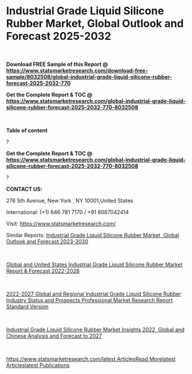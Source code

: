 <h1>Industrial Grade Liquid Silicone Rubber Market, Global Outlook and Forecast 2025-2032</h1><br/><p><strong>Download FREE Sample of this Report @ <a href="https://www.statsmarketresearch.com/download-free-sample/8032508/global-industrial-grade-liquid-silicone-rubber-forecast-2025-2032-770">https://www.statsmarketresearch.com/download-free-sample/8032508/global-industrial-grade-liquid-silicone-rubber-forecast-2025-2032-770</a></strong></p>
 
 
 
 <div><b>Get the Complete Report & TOC @ <a href="https://www.statsmarketresearch.com/global-industrial-grade-liquid-silicone-rubber-forecast-2025-2032-770-8032508">https://www.statsmarketresearch.com/global-industrial-grade-liquid-silicone-rubber-forecast-2025-2032-770-8032508</a></b></div>
 
 
 
 <p><br />
 
 <b>Table of content</b></p>
 
 
 
 <p>? </p>
 
 
 
 <div><b>Get the Complete Report & TOC @ <a href="https://www.statsmarketresearch.com/global-industrial-grade-liquid-silicone-rubber-forecast-2025-2032-770-8032508">https://www.statsmarketresearch.com/global-industrial-grade-liquid-silicone-rubber-forecast-2025-2032-770-8032508</a></b></div>
 
 
 
 <p>? </p>
 
 
 
 <p><b>CONTACT US:</b><br />
 
 276 5th Avenue, New York , NY 10001,United States<br />
 
 International: (+1) 646 781 7170 / +91 8087042414<br />
 
 Visit: <a href="https://www.statsmarketresearch.com/">https://www.statsmarketresearch.com/</a><br />
 
 Similar Reports: <a href="https://www.statsmarketresearch.com/global-industrial-grade-liquid-silicone-rubber-forecast-2025-2032-770-8032508">Industrial Grade Liquid Silicone Rubber Market, Global Outlook and Forecast 2023-2030</a><br />
 
 <br />
 
 <a href="https://www.statsmarketresearch.com/global-industrial-grade-liquid-silicone-rubber-forecast-2025-2032-770-8032508">Global and United States Industrial Grade Liquid Silicone Rubber Market Report & Forecast 2022-2028</a><br />
 
 <br />
 
 <a href="https://www.statsmarketresearch.com/global-industrial-grade-liquid-silicone-rubber-forecast-2025-2032-770-8032508">2022-2027 Global and Regional Industrial Grade Liquid Silicone Rubber Industry Status and Prospects Professional Market Research Report Standard Version</a><br />
 
 <br />
 
 <a href="https://www.statsmarketresearch.com/global-industrial-grade-liquid-silicone-rubber-forecast-2025-2032-770-8032508">Industrial Grade Liquid Silicone Rubber Market Insights 2022, Global and Chinese Analysis and Forecast to 2027</a><br />
 
 <br />
 
 <a href="https://gyeongbokgung.com">https://www.statsmarketresearch.com/</a><a href="https://hallyeomaritime.com">latest Articles</a><a href="https://jingwansa.com">Read More</a><a href="https://nguoiviet.jp/">latest Articles</a><a href="https://www.intelmarketresearch.com/">latest Publications</a></p>